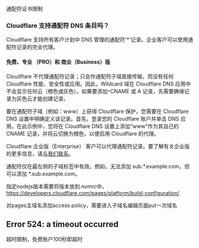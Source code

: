 通配符证书限制

### Cloudflare 支持通配符 DNS 条目吗？

Cloudflare 支持所有客户计划中 DNS 管理的通配符'*'记录。企业客户可以使用通配符记录的完全代理。

#### 免费、专业 （PRO）和 商业（Business）版

Cloudflare 不代理通配符记录；只会作通配符子域直接传输，而没有任何 Cloudflare 性能、安全性或应用。因此，Wildcard 域在 Cloudflare DNS 应用中不会显示任何云（橙色或灰色）。如果要添加`*`CNAME 或 A 记录，先需要确保记录为灰色云才能创建记录。

要在通配符子域（例如：www）上获得 Cloudflare 保护，您需要在 Cloudflare DNS 设置中明确定义该记录。首先，登录您的 Cloudflare 账户并单击 DNS 应用。在此示例中，您将在 Cloudflare DNS 设置上添加“www”作为其自己的 CNAME 记录，并将云切换为橙色，以便启用 Cloudflare 的代理。

Cloudflare 企业版（Enterprise） 客户可以代理通配符记录。要了解有关企业版的更多信息，请[与我们联系](https://www.cloudflare.com/enterprise-service-request)。

通配符仅在最左侧的子域标签中有效。例如，无法添加 sub.*.example.com，但可以添加 *.sub.example.com。





指定nodejs版本需要将版本放到.nvmrc中，https://developers.cloudflare.com/pages/platform/build-configuration/

对pages主域名添加access policy，需要进入子域名编辑页面put一次域名





## Error 524: a timeout occurred

超时限制，免费账户100秒即超时



